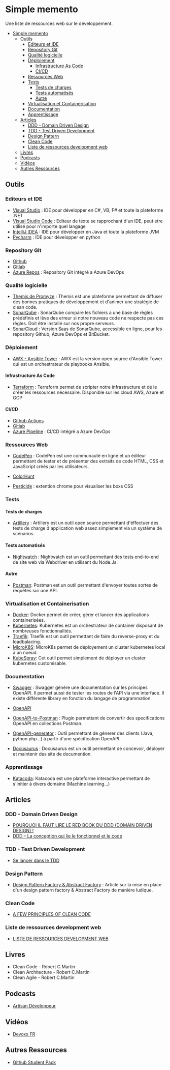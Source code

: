 # Simple memento

Une liste de ressources web sur le développement.

- [Simple memento](#simple-memento)
  - [Outils](#outils)
    - [Editeurs et IDE](#editeurs-et-ide)
    - [Repository Git](#repository-git)
    - [Qualité logicielle](#qualit%c3%a9-logicielle)
    - [Déploiement](#d%c3%a9ploiement)
      - [Infrastructure As Code](#infrastructure-as-code)
      - [CI/CD](#cicd)
    - [Ressources Web](#ressources-web)
    - [Tests](#tests)
      - [Tests de charges](#tests-de-charges)
      - [Tests automatisés](#tests-automatis%c3%a9s)
      - [Autre](#autre)
    - [Virtualisation et Containerisation](#virtualisation-et-containerisation)
    - [Documentation](#documentation)
    - [Apprentissage](#apprentissage)
  - [Articles](#articles)
    - [DDD - Domain Driven Design](#ddd---domain-driven-design)
    - [TDD - Test Driven Development](#tdd---test-driven-development)
    - [Design Pattern](#design-pattern)
    - [Clean Code](#clean-code)
    - [Liste de ressources development web](#liste-de-ressources-development-web)
  - [Livres](#livres)
  - [Podcasts](#podcasts)
  - [Vidéos](#vid%c3%a9os)
  - [Autres Ressources](#autres-ressources)

## Outils

### Editeurs et IDE

- [Visual Studio](https://visualstudio.microsoft.com/fr/vs/) : IDE pour développer en C#, VB, F# et toute la plateforme .NET
- [Visual Studio Code](https://code.visualstudio.com) : Editeur de texte se rapprochant d'un IDE, peut etre utilisé pour n'importe quel langage
- [IntelliJ IDEA](https://www.jetbrains.com/idea/) : IDE pour développer en Java et toute la plateforme JVM
- [Pycharm](https://www.jetbrains.com/pycharm/) : IDE pour développer en python

### Repository Git

- [Github](https://github.com/)
- [Gitlab](https://about.gitlab.com/product/source-code-management/)
- [Azure Repos](https://azure.microsoft.com/fr-fr/services/devops/repos/) : Repository Git intégré a Azure DevOps

### Qualité logicielle

- [Themis de Promyze](http://promyze.com/themis/) : Themis est une plateforme permettant de diffuser des bonnes pratiques de développement et d'animer une stratégie de clean code.
- [SonarQube](https://www.sonarsource.com/products/sonarqube/) : SonarQube compare les fichiers a une base de règles prédéfinis et lève des erreur si notre nouveau code ne respecte pas ces règles. Doit être installé sur nos propre serveurs.
- [SonarCloud](https://sonarcloud.io/about/) : Version Saas de SonarQube, accessible en ligne, pour les repository Github, Azure DevOps et BitBucket.

### Déploiement

- [AWX - Ansible Tower](https://github.com/ansible/awx/) : AWX est la version open source d'Ansible Tower qui est un orchestrateur de playbooks Ansible.

#### Infrastructure As Code

- [Terraform](https://www.terraform.io/) : Terraform permet de scripter notre infrastructure et de le créer les ressources nécessaire. Disponible sur les cloud AWS, Azure et GCP

#### CI/CD

- [Github Actions](https://github.com/features/actions/)
- [Gitlab](https://about.gitlab.com/product/continuous-integration/)
- [Azure Pipeline](https://azure.microsoft.com/fr-fr/services/devops/pipelines/) : CI/CD intégré a Azure DevOps

### Ressources Web

- [CodePen](https://codepen.io/picks/pens/) : CodePen est une communauté en ligne et un éditeur permettant de tester et de présenter des extraits de code HTML, CSS et JavaScript créés par les utilisateurs.

- [ColorHunt](https://colorhunt.co/)

- [Pesticide](https://chrome.google.com/webstore/detail/pesticide-for-chrome/bblbgcheenepgnnajgfpiicnbbdmmooh) : extention chrome pour visualiser les boxs CSS

### Tests

#### Tests de charges

- [Artillery](https://artillery.io/) : Artillery est un outil open source permettant d'éffectuer des tests de charge d'application web assez simplement via un système de scénarios.

#### Tests automatisés

- [Nightwatch](https://github.com/nightwatchjs/nightwatch/) : Nightwatch est un outil permettant des tests end-to-end de site web via Webdriver en utilisant du Node.Js.

#### Autre

- [Postman](https://www.getpostman.com/): Postman est un outil permettant d'envoyer toutes sortes de requêtes sur une API.

### Virtualisation et Containerisation

- [Docker](https://docker.com): Docker permet de créer, gérer et lancer des applications containerisées.
- [Kubernetes](https://kubernetes.io): Kubernetes est un orchestrateur de container disposant de nombreuses fonctionnalités.
- [Traefik](https://traefik.io): Traefik est un outil permettant de faire du reverse-proxy et du loadbalacing.
- [MicroK8S](https://microk8s.io/): MicroK8s permet de déployement un cluster kubernetes local à un noeud.
- [KubeSpray](https://kubespray.io/#/): Cet outil permet simplement de déployer un cluster kubernetes customisable.
  
### Documentation

- [Swagger](https://github.com/swagger-api/swagger-ui/) : Swagger génère une documentation sur les principes OpenAPI. Il permet aussi de tester les routes de l'API via une interface. Il existe différente library en fonction du langage de programmation.

- [OpenAPI](https://www.openapis.org/)

- [OpenAPI-to-Postman](https://github.com/postmanlabs/openapi-to-postman) : Plugin permettant de convertir des specifications OpenAPI en collections Postman.

- [OpenAPI-generator](https://github.com/OpenAPITools/openapi-generator) : Outil permettant de génerer des clients (Java, python php...) à partir d'une spécification OpenAPI.

- [Docusaurus](https://docusaurus.io) : Docusaurus est un outil permettant de concevoir, déployer et maintenir des site de documention.

### Apprentissage

- [Katacoda](https://www.katacoda.com/): Katacoda est une plateforme interactive permettant de s'initier à divers domaine (Machine learning...)

## Articles

### DDD - Domain Driven Design

- [POURQUOI IL FAUT LIRE LE RED BOOK DU DDD (DOMAIN DRIVEN DESIGN) !](http://promyze.com/pourquoi-lire-red-book-domain-driven-design/)
- [DDD – La conception qui lie le fonctionnel et le code](http://blog.xebia.fr/2009/01/28/ddd-la-conception-qui-lie-le-fonctionnel-et-le-code/)

### TDD - Test Driven Development

- [Se lancer dans le TDD](http://putaindecode.io/articles/se-lancer-dans-le-tdd/)

### Design Pattern

- [Design Pattern Factory & Abstract Factory](https://www.codingame.com/playgrounds/36103/design-pattern-factory-abstract-factory/introduction) : Article sur la mise en place d'un design pattern factory & Abstract Factory de manière ludique.

### Clean Code

- [A FEW PRINCIPLES OF CLEAN CODE](http://x-team.com/blog/principles-clean-code/)

### Liste de ressources development web

- [LISTE DE RESSOURCES DEVELOPMENT WEB](https://www.appbrewery.co/p/web-development-course-resources/)

## Livres

- Clean Code - Robert C.Martin
- Clean Architecture - Robert C.Martin
- Clean Agile - Robert C.Martin

## Podcasts

- [Artisan Développeur](http://artisandeveloppeur.fr/podcast/)

## Vidéos

- [Devoxx FR](https://www.youtube.com/channel/UCsVPQfo5RZErDL41LoWvk0A/videos)

## Autres Ressources

- [Github Student Pack](https://education.github.com/pack)
